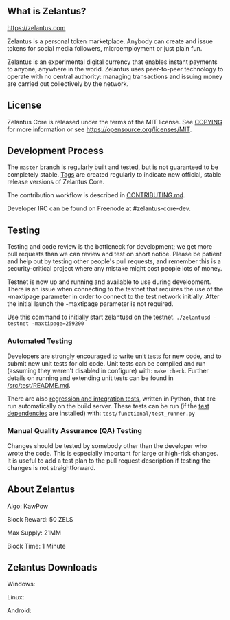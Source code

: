 What is Zelantus?
----------------

https://zelantus.com

Zelantus is a personal token marketplace. Anybody can create and issue tokens for social media followers, microemployment or just plain fun.


Zelantus is an experimental digital currency that enables instant payments to
anyone, anywhere in the world. Zelantus uses peer-to-peer technology to operate
with no central authority: managing transactions and issuing money are carried
out collectively by the network. 



License
-------

Zelantus Core is released under the terms of the MIT license. See [COPYING](COPYING) for more
information or see https://opensource.org/licenses/MIT.


Development Process
-------------------

The `master` branch is regularly built and tested, but is not guaranteed to be
completely stable. [Tags](https://github.com/ZelantusProject/Zelantus/tags) are created
regularly to indicate new official, stable release versions of Zelantus Core.

The contribution workflow is described in [CONTRIBUTING.md](CONTRIBUTING.md).

Developer IRC can be found on Freenode at #zelantus-core-dev.


Testing
-------

Testing and code review is the bottleneck for development; we get more pull
requests than we can review and test on short notice. Please be patient and help out by testing
other people's pull requests, and remember this is a security-critical project where any mistake might cost people
lots of money.

Testnet is now up and running and available to use during development. There is an issue when connecting to the testnet that requires the use of the -maxtipage parameter in order to connect to the test network initially. After the initial launch the -maxtipage parameter is not required.

Use this command to initially start zelantusd on the testnet. <code>./zelantusd -testnet -maxtipage=259200</code>


### Automated Testing

Developers are strongly encouraged to write [unit tests](src/test/README.md) for new code, and to
submit new unit tests for old code. Unit tests can be compiled and run
(assuming they weren't disabled in configure) with: `make check`. Further details on running
and extending unit tests can be found in [/src/test/README.md](/src/test/README.md).

There are also [regression and integration tests](/test), written
in Python, that are run automatically on the build server.
These tests can be run (if the [test dependencies](/test) are installed) with: `test/functional/test_runner.py`


### Manual Quality Assurance (QA) Testing

Changes should be tested by somebody other than the developer who wrote the
code. This is especially important for large or high-risk changes. It is useful
to add a test plan to the pull request description if testing the changes is
not straightforward.


About Zelantus
----------------

Algo: KawPow

Block Reward: 50 ZELS

Max Supply: 21MM

Block Time: 1 Minute


Zelantus Downloads
----------------

Windows:

Linux:

Android:
